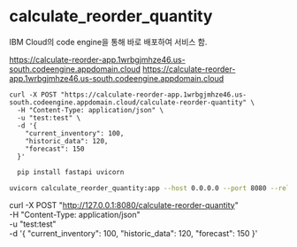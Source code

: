 # calculate_reorder_quantity
IBM Cloud의 code engine을 통해 바로 배포하여 서비스 함.

https://calculate-reorder-app.1wrbgjmhze46.us-south.codeengine.appdomain.cloud
https://calculate-reorder-app.1wrbgjmhze46.us-south.codeengine.appdomain.cloud


```curl
curl -X POST "https://calculate-reorder-app.1wrbgjmhze46.us-south.codeengine.appdomain.cloud/calculate-reorder-quantity" \
  -H "Content-Type: application/json" \
  -u "test:test" \
  -d '{
    "current_inventory": 100,
    "historic_data": 120,
    "forecast": 150
  }'
```

```bash
  pip install fastapi uvicorn
```
```bash
uvicorn calculate_reorder_quantity:app --host 0.0.0.0 --port 8080 --reload

```

curl -X POST "http://127.0.0.1:8080/calculate-reorder-quantity" \
  -H "Content-Type: application/json" \
  -u "test:test" \
  -d '{
    "current_inventory": 100,
    "historic_data": 120,
    "forecast": 150
  }'
